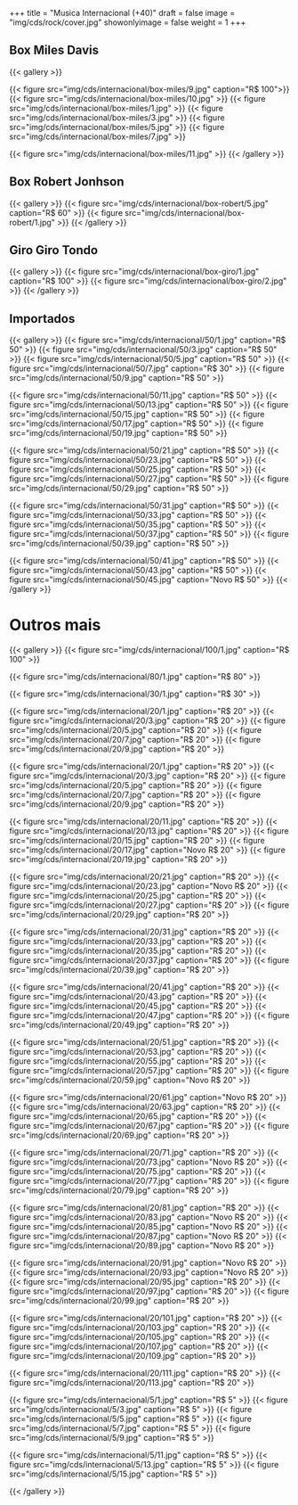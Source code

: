 +++
title = "Musica Internacional (+40)"
draft = false
image = "img/cds/rock/cover.jpg"
showonlyimage = false
weight = 1
+++
</br>
<!--more-->

## Box Miles Davis

{{< gallery >}}

{{< figure src="img/cds/internacional/box-miles/9.jpg" caption="R$ 100">}}
{{< figure src="img/cds/internacional/box-miles/10.jpg" >}}
{{< figure src="img/cds/internacional/box-miles/1.jpg" >}}
{{< figure src="img/cds/internacional/box-miles/3.jpg" >}}
{{< figure src="img/cds/internacional/box-miles/5.jpg" >}}
{{< figure src="img/cds/internacional/box-miles/7.jpg" >}}


{{< figure src="img/cds/internacional/box-miles/11.jpg" >}}
{{< /gallery >}}

## Box Robert Jonhson

{{< gallery >}}
{{< figure src="img/cds/internacional/box-robert/5.jpg" caption="R$ 60" >}}
{{< figure src="img/cds/internacional/box-robert/1.jpg" >}}
{{< /gallery >}}

## Giro Giro Tondo

{{< gallery >}}
{{< figure src="img/cds/internacional/box-giro/1.jpg" caption="R$ 100" >}}
{{< figure src="img/cds/internacional/box-giro/2.jpg"  >}}
{{< /gallery >}}

## Importados

{{< gallery >}}
{{< figure src="img/cds/internacional/50/1.jpg" caption="R$ 50" >}}
{{< figure src="img/cds/internacional/50/3.jpg" caption="R$ 50" >}}
{{< figure src="img/cds/internacional/50/5.jpg" caption="R$ 50" >}}
{{< figure src="img/cds/internacional/50/7.jpg" caption="R$ 30" >}}
{{< figure src="img/cds/internacional/50/9.jpg" caption="R$ 50" >}}

{{< figure src="img/cds/internacional/50/11.jpg" caption="R$ 50" >}}
{{< figure src="img/cds/internacional/50/13.jpg" caption="R$ 50" >}}
{{< figure src="img/cds/internacional/50/15.jpg" caption="R$ 50" >}}
{{< figure src="img/cds/internacional/50/17.jpg" caption="R$ 50" >}}
{{< figure src="img/cds/internacional/50/19.jpg" caption="R$ 50" >}}

{{< figure src="img/cds/internacional/50/21.jpg" caption="R$ 50" >}}
{{< figure src="img/cds/internacional/50/23.jpg" caption="R$ 50" >}}
{{< figure src="img/cds/internacional/50/25.jpg" caption="R$ 50" >}}
{{< figure src="img/cds/internacional/50/27.jpg" caption="R$ 50" >}}
{{< figure src="img/cds/internacional/50/29.jpg" caption="R$ 50" >}}

{{< figure src="img/cds/internacional/50/31.jpg" caption="R$ 50" >}}
{{< figure src="img/cds/internacional/50/33.jpg" caption="R$ 50" >}}
{{< figure src="img/cds/internacional/50/35.jpg" caption="R$ 50" >}}
{{< figure src="img/cds/internacional/50/37.jpg" caption="R$ 50" >}}
{{< figure src="img/cds/internacional/50/39.jpg" caption="R$ 50" >}}

{{< figure src="img/cds/internacional/50/41.jpg" caption="R$ 50" >}}
{{< figure src="img/cds/internacional/50/43.jpg" caption="R$ 50" >}}
{{< figure src="img/cds/internacional/50/45.jpg" caption="Novo R$ 50" >}}
{{< /gallery >}}
# Outros mais

{{< gallery >}}
{{< figure src="img/cds/internacional/100/1.jpg" caption="R$ 100" >}}

{{< figure src="img/cds/internacional/80/1.jpg" caption="R$ 80" >}}

{{< figure src="img/cds/internacional/30/1.jpg" caption="R$ 30" >}}

{{< figure src="img/cds/internacional/20/1.jpg" caption="R$ 20" >}}
{{< figure src="img/cds/internacional/20/3.jpg" caption="R$ 20" >}}
{{< figure src="img/cds/internacional/20/5.jpg" caption="R$ 20" >}}
{{< figure src="img/cds/internacional/20/7.jpg" caption="R$ 20" >}}
{{< figure src="img/cds/internacional/20/9.jpg" caption="R$ 20" >}}

{{< figure src="img/cds/internacional/20/1.jpg" caption="R$ 20" >}}
{{< figure src="img/cds/internacional/20/3.jpg" caption="R$ 20" >}}
{{< figure src="img/cds/internacional/20/5.jpg" caption="R$ 20" >}}
{{< figure src="img/cds/internacional/20/7.jpg" caption="R$ 20" >}}
{{< figure src="img/cds/internacional/20/9.jpg" caption="R$ 20" >}}

{{< figure src="img/cds/internacional/20/11.jpg" caption="R$ 20" >}}
{{< figure src="img/cds/internacional/20/13.jpg" caption="R$ 20" >}}
{{< figure src="img/cds/internacional/20/15.jpg" caption="R$ 20" >}}
{{< figure src="img/cds/internacional/20/17.jpg" caption="Novo R$ 20" >}}
{{< figure src="img/cds/internacional/20/19.jpg" caption="R$ 20" >}}

{{< figure src="img/cds/internacional/20/21.jpg" caption="R$ 20" >}}
{{< figure src="img/cds/internacional/20/23.jpg" caption="Novo R$ 20" >}}
{{< figure src="img/cds/internacional/20/25.jpg" caption="R$ 20" >}}
{{< figure src="img/cds/internacional/20/27.jpg" caption="R$ 20" >}}
{{< figure src="img/cds/internacional/20/29.jpg" caption="R$ 20" >}}

{{< figure src="img/cds/internacional/20/31.jpg" caption="R$ 20" >}}
{{< figure src="img/cds/internacional/20/33.jpg" caption="R$ 20" >}}
{{< figure src="img/cds/internacional/20/35.jpg" caption="R$ 20" >}}
{{< figure src="img/cds/internacional/20/37.jpg" caption="R$ 20" >}}
{{< figure src="img/cds/internacional/20/39.jpg" caption="R$ 20" >}}

{{< figure src="img/cds/internacional/20/41.jpg" caption="R$ 20" >}}
{{< figure src="img/cds/internacional/20/43.jpg" caption="R$ 20" >}}
{{< figure src="img/cds/internacional/20/45.jpg" caption="R$ 20" >}}
{{< figure src="img/cds/internacional/20/47.jpg" caption="R$ 20" >}}
{{< figure src="img/cds/internacional/20/49.jpg" caption="R$ 20" >}}

{{< figure src="img/cds/internacional/20/51.jpg" caption="R$ 20" >}}
{{< figure src="img/cds/internacional/20/53.jpg" caption="R$ 20" >}}
{{< figure src="img/cds/internacional/20/55.jpg" caption="R$ 20" >}}
{{< figure src="img/cds/internacional/20/57.jpg" caption="R$ 20" >}}
{{< figure src="img/cds/internacional/20/59.jpg" caption="Novo R$ 20" >}}

{{< figure src="img/cds/internacional/20/61.jpg" caption="Novo R$ 20" >}}
{{< figure src="img/cds/internacional/20/63.jpg" caption="R$ 20" >}}
{{< figure src="img/cds/internacional/20/65.jpg" caption="R$ 20" >}}
{{< figure src="img/cds/internacional/20/67.jpg" caption="R$ 20" >}}
{{< figure src="img/cds/internacional/20/69.jpg" caption="R$ 20" >}}

{{< figure src="img/cds/internacional/20/71.jpg" caption="R$ 20" >}}
{{< figure src="img/cds/internacional/20/73.jpg" caption="Novo R$ 20" >}}
{{< figure src="img/cds/internacional/20/75.jpg" caption="R$ 20" >}}
{{< figure src="img/cds/internacional/20/77.jpg" caption="R$ 20" >}}
{{< figure src="img/cds/internacional/20/79.jpg" caption="R$ 20" >}}

{{< figure src="img/cds/internacional/20/81.jpg" caption="R$ 20" >}}
{{< figure src="img/cds/internacional/20/83.jpg" caption="Novo R$ 20" >}}
{{< figure src="img/cds/internacional/20/85.jpg" caption="Novo R$ 20" >}}
{{< figure src="img/cds/internacional/20/87.jpg" caption="Novo R$ 20" >}}
{{< figure src="img/cds/internacional/20/89.jpg" caption="Novo R$ 20" >}}

{{< figure src="img/cds/internacional/20/91.jpg" caption="Novo R$ 20" >}}
{{< figure src="img/cds/internacional/20/93.jpg" caption="Novo R$ 20" >}}
{{< figure src="img/cds/internacional/20/95.jpg" caption="R$ 20" >}}
{{< figure src="img/cds/internacional/20/97.jpg" caption="R$ 20" >}}
{{< figure src="img/cds/internacional/20/99.jpg" caption="R$ 20" >}}

{{< figure src="img/cds/internacional/20/101.jpg" caption="R$ 20" >}}
{{< figure src="img/cds/internacional/20/103.jpg" caption="R$ 20" >}}
{{< figure src="img/cds/internacional/20/105.jpg" caption="R$ 20" >}}
{{< figure src="img/cds/internacional/20/107.jpg" caption="R$ 20" >}}
{{< figure src="img/cds/internacional/20/109.jpg" caption="R$ 20" >}}

{{< figure src="img/cds/internacional/20/111.jpg" caption="R$ 20" >}}
{{< figure src="img/cds/internacional/20/113.jpg" caption="R$ 20" >}}

{{< figure src="img/cds/internacional/5/1.jpg" caption="R$ 5" >}}
{{< figure src="img/cds/internacional/5/3.jpg" caption="R$ 5" >}}
{{< figure src="img/cds/internacional/5/5.jpg" caption="R$ 5" >}}
{{< figure src="img/cds/internacional/5/7.jpg" caption="R$ 5" >}}
{{< figure src="img/cds/internacional/5/9.jpg" caption="R$ 5" >}}

{{< figure src="img/cds/internacional/5/11.jpg" caption="R$ 5" >}}
{{< figure src="img/cds/internacional/5/13.jpg" caption="R$ 5" >}}
{{< figure src="img/cds/internacional/5/15.jpg" caption="R$ 5" >}}

{{< /gallery >}}